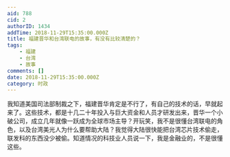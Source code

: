```yaml
---
aid: 788
cid: 2
authorID: 1434
addTime: 2018-11-29T15:35:00.000Z
title: 福建晋华和台湾联电的故事，有没有比较清楚的？
tags:
    - 福建
    - 台湾
    - 故事
comments: []
date: 2018-11-29T15:35:00.000Z
category: 时政
---
```


我知道美国司法部制裁之下，福建晋华肯定是不行了，有自己的技术的话，早就起来了。这些技术，都是十几二十年投入与巨大资金和人员才研发出来，晋华一个小破公司，成立几年就像一跃成为全球市场主导？开玩笑，我不是很懂台湾联电的角色，以及台湾美光人为什么要帮助大陆？我觉得大陆很快能把台湾芯片技术偷走，联发科的东西没少被偷。知道情况的科技业人员说一下，我是金融业的，不是很懂这些。
